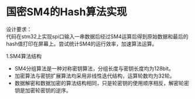 # 国密SM4的Hash算法实现

设计要求：  
代码在stm32上实现spi口输入一串数据后经过SM4运算后得到原始数据和最后的hash值打印在屏幕上。尝试统计SM4的运行效率，加速算法运算。

1.SM4算法结构  

* SM4分组算法是一种对称密钥算法，分组长度与密钥长度均为128bit。
* 加密算法与密钥扩展算法均采用非线性迭代结构，运算轮数均为32轮。
* 数据解密和数据加密的算法结构相同，只是轮密钥的使用顺序相反，解密轮密钥是加密轮密钥的逆序。

